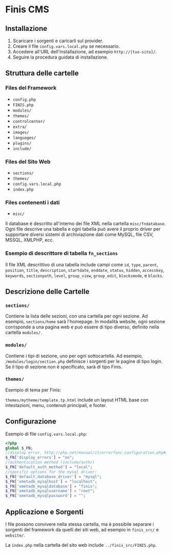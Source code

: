 # Finis CMS

## Installazione

1. Scaricare i sorgenti e caricarli sul provider.
2. Creare il file `config.vars.local.php` se necessario.
3. Accedere all'URL dell'installazione, ad esempio `http://[tuo-sito]/`.
4. Seguire la procedura guidata di installazione.

## Struttura delle cartelle

### Files del Framework

- `config.php`
- `FINIS.php`
- `modules/`
- `themes/`
- `controlcenter/`
- `extra/`
- `images/`
- `languages/`
- `plugins/`
- `include/`

### Files del Sito Web

- `sections/`
- `themes/`
- `config.vars.local.php`
- `index.php`

### Files contenenti i dati

- `misc/`

Il database è descritto all'interno dei file XML nella cartella `misc/fndatabase`. Ogni file descrive una tabella e ogni tabella può avere il proprio driver per supportare diversi sistemi di archiviazione dati come MySQL, file CSV, MSSQL, XMLPHP, ecc.

### Esempio di descrittore di tabella `fn_sections`

Il file XML descrittivo di una tabella include campi come `id`, `type`, `parent`, `position`, `title`, `description`, `startdate`, `enddate`, `status`, `hidden`, `accesskey`, `keywords`, `sectionpath`, `level`, `group_view`, `group_edit`, `blocksmode`, e `blocks`.

## Descrizione delle Cartelle

### `sections/`

Contiene la lista delle sezioni, con una cartella per ogni sezione. Ad esempio, `sections/home` sarà l'homepage. In modalità website, ogni sezione corrisponde a una pagina web e può essere di tipo diverso, definito nella cartella `modules/`.

### `modules/`

Contiene i tipi di sezione, uno per ogni sottocartella. Ad esempio, `/modules/login/section.php` definisce i sorgenti per le pagine di tipo login. Se il tipo di sezione non è specificato, sarà di tipo Finis.

### `themes/`

Esempio di tema per Finis:

`themes/mytheme/template.tp.html` include un layout HTML base con intestazioni, menu, contenuti principali, e footer.

## Configurazione

Esempio di file `config.vars.local.php`:

```php
<?php
global $_FN;
//display error, http://php.net/manual/it/errorfunc.configuration.php#ini.display-errors
$_FN['display_errors'] = "on";
//authentication method (include/auth/)
$_FN['default_auth_method'] = "local";
//specific options for the mysql driver:
$_FN['default_database_driver'] = "mysql";
$_FN['xmetadb_mysqlhost'] = "localhost";
$_FN['xmetadb_mysqldatabase'] = "finis";
$_FN['xmetadb_mysqlusername'] = "root";
$_FN['xmetadb_mysqlpassword'] = "";
```

## Applicazione e Sorgenti

I file possono convivere nella stessa cartella, ma è possibile separare i sorgenti del framework da quelli dei siti web, ad esempio in `finis_src/` e `website/`.

La `index.php` nella cartella del sito web include `../finis_src/FINIS.php`.

